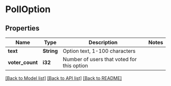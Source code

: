 # PollOption

## Properties

Name | Type | Description | Notes
------------ | ------------- | ------------- | -------------
**text** | **String** | Option text, 1-100 characters | 
**voter_count** | **i32** | Number of users that voted for this option | 

[[Back to Model list]](../README.md#documentation-for-models) [[Back to API list]](../README.md#documentation-for-api-endpoints) [[Back to README]](../README.md)


